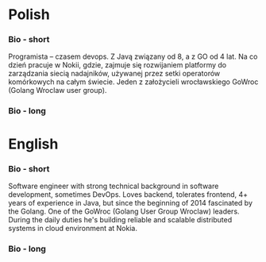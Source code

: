 # Polish

### Bio - short
Programista – czasem devops. Z Javą związany od 8, a z GO od 4 lat. Na co dzień pracuje w Nokii, gdzie, zajmuje się rozwijaniem platformy do zarządzania siecią nadajników, używanej przez setki operatorów komórkowych na całym świecie. Jeden z założycieli wrocławskiego GoWroc (Golang Wroclaw user group).

### Bio - long

# English

### Bio - short
Software engineer with strong technical background in software development, sometimes DevOps. Loves backend, tolerates frontend, 4+ years of experience in Java, but since the beginning of 2014 fascinated by the Golang. One of the GoWroc (Golang User Group Wroclaw) leaders. During the daily duties he's building reliable and scalable distributed systems in cloud environment at Nokia.

### Bio - long

